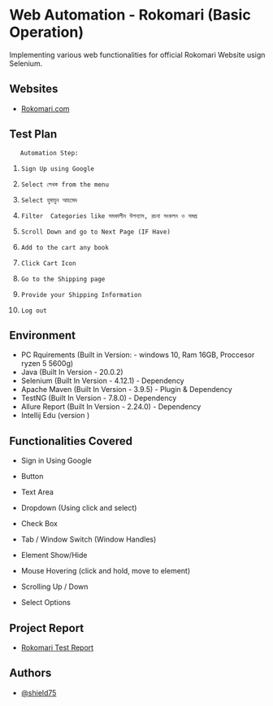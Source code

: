 
# Web Automation -  Rokomari (Basic Operation)
Implementing various web functionalities for official Rokomari Website usign Selenium.



## Websites

 - [Rokomari.com](https://www.rokomari.com/)


## Test Plan

       Automation Step:
1.     Sign Up using Google
2.     Select লেখক from the menu
3.     Select হুমায়ুন আহমেদ
4.     Filter  Categories like সমকালীন উপন্যাস, রচনা সংকলন ও সমগ্র
5.     Scroll Down and go to Next Page (IF Have)
6.     Add to the cart any book
7.     Click Cart Icon
8.     Go to the Shipping page
9.     Provide your Shipping Information
10.     Log out




## Environment

- PC Rquirements (Built in Version: - windows 10, Ram 16GB, Proccesor ryzen 5 5600g)
- Java (Built In Version - 20.0.2) 
- Selenium (Built In Version - 4.12.1) - Dependency
- Apache Maven (Built In Version - 3.9.5) - Plugin & Dependency
- TestNG (Built In Version - 7.8.0) - Dependency
- Allure Report (Built In Version - 2.24.0) - Dependency
- Intellij Edu (version )
    
## Functionalities Covered

- Sign in Using Google

- Button

- Text Area

- Dropdown (Using click and select)

- Check Box

- Tab / Window Switch (Window Handles)

- Element Show/Hide

- Mouse Hovering (click and hold, move to element)

- Scrolling Up / Down 

- Select Options
## Project Report

- [Rokomari Test Report](https://rokomaritestreport.000webhostapp.com/)





## Authors

- [@shield75](https://github.com/shield75)


